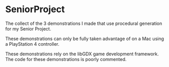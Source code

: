 # SeniorProject
The collect of the 3 demonstrations I made that use procedural generation for my Senior Project.

These demonstrations can only be fully taken advantage of on a Mac using a PlayStation 4 controller.

These demonstrations rely on the libGDX game development framework.
The code for these demonstrations is poorly commented.
